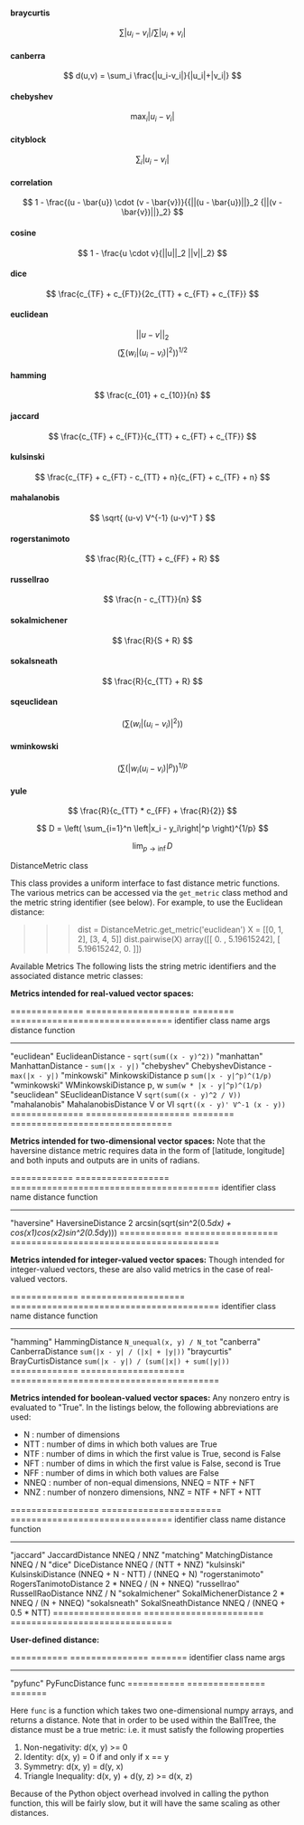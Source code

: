#### braycurtis
$$ \sum{|u_i-v_i|} / \sum{|u_i+v_i|} $$
#### canberra
$$ d(u,v) = \sum_i \frac{|u_i-v_i|}{|u_i|+|v_i|} $$
#### chebyshev
$$ \max_i {|u_i-v_i|} $$
#### cityblock
$$ \sum_i {\left| u_i - v_i \right|} $$
#### correlation
$$ 1 - \frac{(u - \bar{u}) \cdot (v - \bar{v})}{{||(u - \bar{u})||}_2 {||(v - \bar{v})||}_2} $$
#### cosine
$$  1 - \frac{u \cdot v}{||u||_2 ||v||_2} $$
#### dice
$$ \frac{c_{TF} + c_{FT}}{2c_{TT} + c_{FT} + c_{TF}} $$
#### euclidean
$$ {||u-v||}_2 $$
$$ \left(\sum{(w_i |(u_i - v_i)|^2)}\right)^{1/2} $$
#### hamming
$$ \frac{c_{01} + c_{10}}{n} $$
#### jaccard
$$ \frac{c_{TF} + c_{FT}}{c_{TT} + c_{FT} + c_{TF}} $$
#### kulsinski
$$ \frac{c_{TF} + c_{FT} - c_{TT} + n}{c_{FT} + c_{TF} + n} $$
#### mahalanobis
$$ \sqrt{ (u-v) V^{-1} (u-v)^T } $$
#### rogerstanimoto
$$ \frac{R}{c_{TT} + c_{FF} + R} $$
#### russellrao
$$  \frac{n - c_{TT}}{n} $$
#### sokalmichener
$$ \frac{R}{S + R} $$
#### sokalsneath
$$ \frac{R}{c_{TT} + R} $$
#### sqeuclidean
$$ \left(\sum{(w_i |(u_i - v_i)|^2)}\right) $$
#### wminkowski
$$  \left(\sum{(|w_i (u_i - v_i)|^p)}\right)^{1/p} $$
#### yule
$$  \frac{R}{c_{TT} * c_{FF} + \frac{R}{2}} $$


$$ D = \left( \sum_{i=1}^n \left|x_i - y_i\right|^p \right)^{1/p} $$

$$ \lim_{p \to \inf} D $$



DistanceMetric class
    
This class provides a uniform interface to fast distance metric
functions.  The various metrics can be accessed via the `get_metric`
class method and the metric string identifier (see below).
For example, to use the Euclidean distance:

>>> dist = DistanceMetric.get_metric('euclidean')
>>> X = [[0, 1, 2],
         [3, 4, 5]]
>>> dist.pairwise(X)
array([[ 0.        ,  5.19615242],
       [ 5.19615242,  0.        ]])

Available Metrics
The following lists the string metric identifiers and the associated
distance metric classes:

**Metrics intended for real-valued vector spaces:**

==============  ====================  ========  ===============================
identifier      class name            args      distance function
--------------  --------------------  --------  -------------------------------
"euclidean"     EuclideanDistance     -         ``sqrt(sum((x - y)^2))``
"manhattan"     ManhattanDistance     -         ``sum(|x - y|)``
"chebyshev"     ChebyshevDistance     -         ``max(|x - y|)``
"minkowski"     MinkowskiDistance     p         ``sum(|x - y|^p)^(1/p)``
"wminkowski"    WMinkowskiDistance    p, w      ``sum(w * |x - y|^p)^(1/p)``
"seuclidean"    SEuclideanDistance    V         ``sqrt(sum((x - y)^2 / V))``
"mahalanobis"   MahalanobisDistance   V or VI   ``sqrt((x - y)' V^-1 (x - y))``
==============  ====================  ========  ===============================

**Metrics intended for two-dimensional vector spaces:**  Note that the haversine
distance metric requires data in the form of [latitude, longitude] and both
inputs and outputs are in units of radians.

============  ==================  ========================================
identifier    class name          distance function
------------  ------------------  ----------------------------------------
"haversine"   HaversineDistance   2 arcsin(sqrt(sin^2(0.5*dx)
                                         + cos(x1)cos(x2)sin^2(0.5*dy)))
============  ==================  ========================================


**Metrics intended for integer-valued vector spaces:**  Though intended
for integer-valued vectors, these are also valid metrics in the case of
real-valued vectors.

=============  ====================  ========================================
identifier     class name            distance function
-------------  --------------------  ----------------------------------------
"hamming"      HammingDistance       ``N_unequal(x, y) / N_tot``
"canberra"     CanberraDistance      ``sum(|x - y| / (|x| + |y|))``
"braycurtis"   BrayCurtisDistance    ``sum(|x - y|) / (sum(|x|) + sum(|y|))``
=============  ====================  ========================================

**Metrics intended for boolean-valued vector spaces:**  Any nonzero entry
is evaluated to "True".  In the listings below, the following
abbreviations are used:

 - N  : number of dimensions
 - NTT : number of dims in which both values are True
 - NTF : number of dims in which the first value is True, second is False
 - NFT : number of dims in which the first value is False, second is True
 - NFF : number of dims in which both values are False
 - NNEQ : number of non-equal dimensions, NNEQ = NTF + NFT
 - NNZ : number of nonzero dimensions, NNZ = NTF + NFT + NTT

=================  =======================  ===============================
identifier         class name               distance function
-----------------  -----------------------  -------------------------------
"jaccard"          JaccardDistance          NNEQ / NNZ
"matching"         MatchingDistance         NNEQ / N
"dice"             DiceDistance             NNEQ / (NTT + NNZ)
"kulsinski"        KulsinskiDistance        (NNEQ + N - NTT) / (NNEQ + N)
"rogerstanimoto"   RogersTanimotoDistance   2 * NNEQ / (N + NNEQ)
"russellrao"       RussellRaoDistance       NNZ / N
"sokalmichener"    SokalMichenerDistance    2 * NNEQ / (N + NNEQ)
"sokalsneath"      SokalSneathDistance      NNEQ / (NNEQ + 0.5 * NTT)
=================  =======================  ===============================

**User-defined distance:**

===========    ===============    =======
identifier     class name         args
-----------    ---------------    -------
"pyfunc"       PyFuncDistance     func
===========    ===============    =======

Here ``func`` is a function which takes two one-dimensional numpy
arrays, and returns a distance.  Note that in order to be used within
the BallTree, the distance must be a true metric:
i.e. it must satisfy the following properties

1) Non-negativity: d(x, y) >= 0
2) Identity: d(x, y) = 0 if and only if x == y
3) Symmetry: d(x, y) = d(y, x)
4) Triangle Inequality: d(x, y) + d(y, z) >= d(x, z)

Because of the Python object overhead involved in calling the python
function, this will be fairly slow, but it will have the same
scaling as other distances.